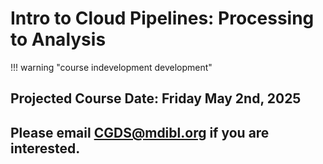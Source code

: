 # Intro to Cloud Pipelines: Processing to Analysis

!!! warning "course indevelopment development"

## Projected Course Date: Friday May 2nd, 2025

## Please email **CGDS@mdibl.org** if you are interested. 
